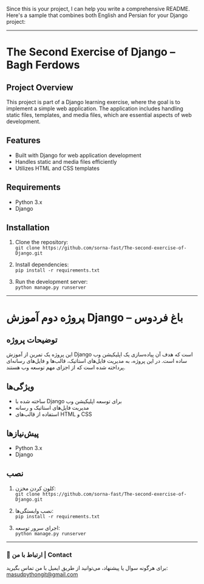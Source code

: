 Since this is your project, I can help you write a comprehensive README. Here's a sample that combines both English and Persian for your Django project:

---

# The Second Exercise of Django – Bagh Ferdows

## Project Overview
This project is part of a Django learning exercise, where the goal is to implement a simple web application. The application includes handling static files, templates, and media files, which are essential aspects of web development.

## Features
- Built with Django for web application development
- Handles static and media files efficiently
- Utilizes HTML and CSS templates

## Requirements
- Python 3.x
- Django

## Installation

1. Clone the repository:  
   `git clone https://github.com/sorna-fast/The-second-exercise-of-Django.git`

2. Install dependencies:  
   `pip install -r requirements.txt`

3. Run the development server:  
   `python manage.py runserver`

---

# پروژه دوم آموزش Django – باغ فردوس

## توضیحات پروژه
این پروژه یک تمرین از آموزش Django است که هدف آن پیاده‌سازی یک اپلیکیشن وب ساده است. در این پروژه، به مدیریت فایل‌های استاتیک، قالب‌ها و فایل‌های رسانه‌ای پرداخته شده است که از اجزای مهم توسعه وب هستند.

## ویژگی‌ها
- ساخته شده با Django برای توسعه اپلیکیشن وب
- مدیریت فایل‌های استاتیک و رسانه
- استفاده از قالب‌های HTML و CSS

## پیش‌نیازها
- Python 3.x
- Django

## نصب

1. کلون کردن مخزن:  
   `git clone https://github.com/sorna-fast/The-second-exercise-of-Django.git`

2. نصب وابستگی‌ها:  
   `pip install -r requirements.txt`

3. اجرای سرور توسعه:  
   `python manage.py runserver`

---


### 📧 ارتباط با من | Contact
برای هرگونه سوال یا پیشنهاد، می‌توانید از طریق ایمیل با من تماس بگیرید: masudpythongit@gmail.com
